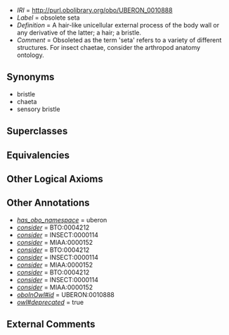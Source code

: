  * *IRI* = http://purl.obolibrary.org/obo/UBERON_0010888
 * *Label* = obsolete seta
 * *Definition* = A hair-like unicellular external process of the body wall or any derivative of the latter; a hair; a bristle.
 * *Comment* = Obsoleted as the term 'seta' refers to a variety of different structures. For insect chaetae, consider the arthropod anatomy ontology.

## Synonyms

 * bristle
 * chaeta
 * sensory bristle

## Superclasses


## Equivalencies


## Other Logical Axioms


## Other Annotations

 * *[has_obo_namespace](../../ce/oboInOwl#hasOBONamespace.md)* = uberon
 * *[consider](../../er/oboInOwl#consider.md)* = BTO:0004212
 * *[consider](../../er/oboInOwl#consider.md)* = INSECT:0000114
 * *[consider](../../er/oboInOwl#consider.md)* = MIAA:0000152
 * *[consider](../../er/oboInOwl#consider.md)* = BTO:0004212
 * *[consider](../../er/oboInOwl#consider.md)* = INSECT:0000114
 * *[consider](../../er/oboInOwl#consider.md)* = MIAA:0000152
 * *[consider](../../er/oboInOwl#consider.md)* = BTO:0004212
 * *[consider](../../er/oboInOwl#consider.md)* = INSECT:0000114
 * *[consider](../../er/oboInOwl#consider.md)* = MIAA:0000152
 * *[oboInOwl#id](../../id/oboInOwl#id.md)* = UBERON:0010888
 * *[owl#deprecated](../../ed/owl#deprecated.md)* = true

## External Comments

